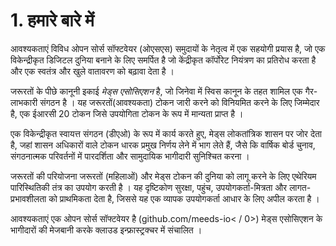 
# 1. हमारे बारे में

आवश्यकताएं विविध ओपन सोर्स सॉफ्टवेयर (ओएसएस) समुदायों के नेतृत्व में एक सहयोगी प्रयास है, जो एक विकेन्द्रीकृत डिजिटल दुनिया बनाने के लिए समर्पित है जो केंद्रीकृत कॉर्पोरेट नियंत्रण का प्रतिरोध करता है और एक स्वतंत्र और खुले वातावरण को बढ़ावा देता है ।

जरूरतों के पीछे कानूनी इकाई _मेड्स एसोसिएशन_ है, जो जिनेवा में स्विस कानून के तहत शामिल एक गैर-लाभकारी संगठन है ।  यह जरूरतों(आवश्यकता) टोकन जारी करने को विनियमित करने के लिए जिम्मेदार है, एक ईआरसी 20 टोकन जिसे उपयोगिता टोकन के रूप में मान्यता प्राप्त है ।

एक विकेन्द्रीकृत स्वायत्त संगठन (डीएओ) के रूप में कार्य करते हुए, मेड्स लोकतांत्रिक शासन पर जोर देता है, जहां शासन अधिकारों वाले टोकन धारक प्रमुख निर्णय लेने में भाग लेते हैं, जैसे कि वार्षिक बोर्ड चुनाव, संगठनात्मक परिवर्तनों में पारदर्शिता और सामुदायिक भागीदारी सुनिश्चित करना ।

जरूरतों की परियोजना जरूरतों (महिलाओं) और मेड्स टोकन की दुनिया को लागू करने के लिए एथेरियम पारिस्थितिकी तंत्र का उपयोग करती है ।  यह दृष्टिकोण सुरक्षा, पहुंच, उपयोगकर्ता-मित्रता और लागत-प्रभावशीलता को प्राथमिकता देता है, जिससे यह एक व्यापक उपयोगकर्ता आधार के लिए अपील करता है ।

आवश्यकताएं एक ओपन सोर्स सॉफ्टवेयर है (github.com/meeds-io< / 0>) मेड्स एसोसिएशन के भागीदारों की मेजबानी करके क्लाउड इन्फ्रास्ट्रक्चर में संचालित । </p>